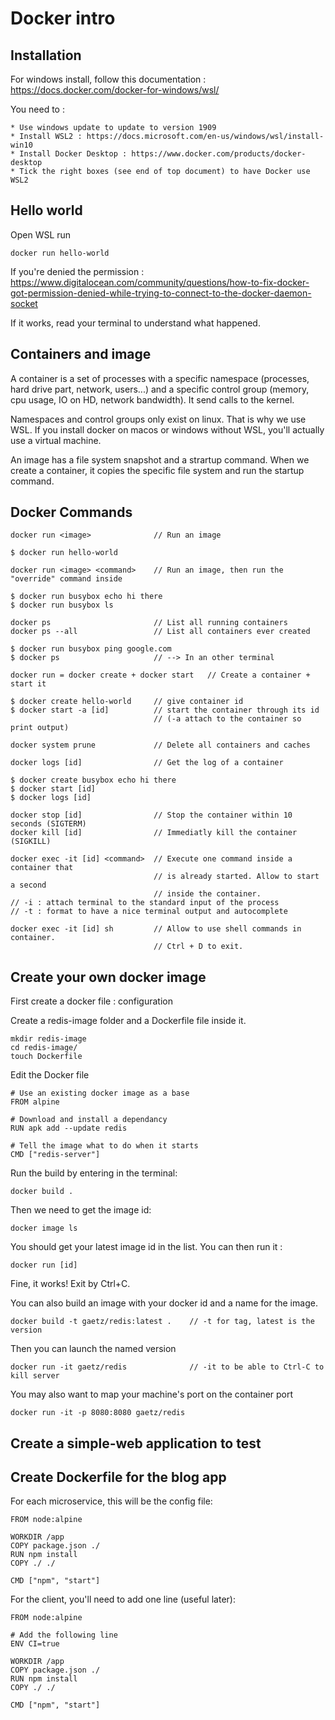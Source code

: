 # Docker intro
## Installation

For windows install, follow this documentation : https://docs.docker.com/docker-for-windows/wsl/

You need to :

    * Use windows update to update to version 1909
    * Install WSL2 : https://docs.microsoft.com/en-us/windows/wsl/install-win10
    * Install Docker Desktop : https://www.docker.com/products/docker-desktop
    * Tick the right boxes (see end of top document) to have Docker use WSL2

## Hello world

Open WSL
run 
```
docker run hello-world
```
If you're denied the permission : https://www.digitalocean.com/community/questions/how-to-fix-docker-got-permission-denied-while-trying-to-connect-to-the-docker-daemon-socket

If it works, read your terminal to understand what happened.

## Containers and image

A container is a set of processes with a specific namespace (processes, hard drive part, network, users...) and a specific control group (memory, cpu usage, IO on HD, network bandwidth). It send calls to the kernel.

Namespaces and control groups only exist on linux. That is why we use WSL. If you install docker on macos or windows without WSL, you'll actually use a virtual machine.

An image has a file system snapshot and a strartup command. When we create a container, it copies the specific file system and run the startup command.

## Docker Commands
``` 
docker run <image>              // Run an image

$ docker run hello-world
``` 
``` 
docker run <image> <command>    // Run an image, then run the "override" command inside

$ docker run busybox echo hi there
$ docker run busybox ls
``` 
``` 
docker ps                       // List all running containers
docker ps --all                 // List all containers ever created

$ docker run busybox ping google.com
$ docker ps                     // --> In an other terminal
``` 
``` 
docker run = docker create + docker start   // Create a container + start it

$ docker create hello-world     // give container id
$ docker start -a [id]          // start the container through its id 
                                // (-a attach to the container so print output)
``` 
``` 
docker system prune             // Delete all containers and caches
``` 
``` 
docker logs [id]                // Get the log of a container

$ docker create busybox echo hi there
$ docker start [id]
$ docker logs [id]
``` 
``` 
docker stop [id]                // Stop the container within 10 seconds (SIGTERM)
docker kill [id]                // Immediatly kill the container (SIGKILL)
``` 
``` 
docker exec -it [id] <command>  // Execute one command inside a container that  
                                // is already started. Allow to start a second 
                                // inside the container.
// -i : attach terminal to the standard input of the process
// -t : format to have a nice terminal output and autocomplete
``` 
``` 
docker exec -it [id] sh         // Allow to use shell commands in container.
                                // Ctrl + D to exit.
``` 
## Create your own docker image
First create a docker file : configuration

Create a redis-image folder and a Dockerfile file inside it.
``` 
mkdir redis-image
cd redis-image/
touch Dockerfile
``` 
Edit the Docker file 

```
# Use an existing docker image as a base
FROM alpine

# Download and install a dependancy
RUN apk add --update redis

# Tell the image what to do when it starts
CMD ["redis-server"]
```
Run the build by entering in the terminal:
```
docker build .
```
Then we need to get the image id:
```
docker image ls
```
You should get your latest image id in the list. You can then run it :
```
docker run [id]
```
Fine, it works! Exit by Ctrl+C.

You can also build an image with your docker id and a name for the image.
```
docker build -t gaetz/redis:latest .    // -t for tag, latest is the version
```
Then you can launch the named version
```
docker run -it gaetz/redis              // -it to be able to Ctrl-C to kill server
```
You may also want to map your machine's port on the container port
```
docker run -it -p 8080:8080 gaetz/redis
```

## Create a simple-web application to test


## Create Dockerfile for the blog app

For each microservice, this will be the config file:
```
FROM node:alpine

WORKDIR /app
COPY package.json ./
RUN npm install
COPY ./ ./

CMD ["npm", "start"]
```
For the client, you'll need to add one line (useful later):
```
FROM node:alpine

# Add the following line 
ENV CI=true

WORKDIR /app
COPY package.json ./
RUN npm install
COPY ./ ./

CMD ["npm", "start"]
```
